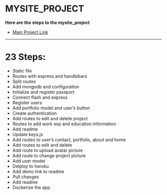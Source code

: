 # MYSITE_PROJECT

****Here are the steps to the mysite_project****

- [Main Project Link]( https://github.com/itistheshortcut/mysite_JSClub.git) 
___

# 23 Steps:

- Static file
- Routes with express and handlebars
- Split routes
- Add mongodb and configuration
- Initialize and register passport
- Connect flash and express
- Register users
- Add portfolio model and user’s button
- Create authentication
- Add routes to edit and delete project
- Routes to add work exp and education information
- Add readme
- Update keys.js
- Add routes to user’s contact, portfolio, about and home 
- Add routes to edit and delete
- Add route to upload avatar picture
- Add route to change project picture
- Add user model 
- Delploy to heroku
- Add demo link to readme
- Pull changes
- Add readme
- Dockerize the app

